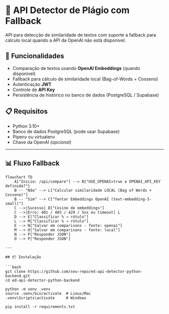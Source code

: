 # 📝 API Detector de Plágio com Fallback

API para detecção de similaridade de textos com suporte a fallback para cálculo local quando a API da OpenAI não está disponível.

## 🚀 Funcionalidades

- Comparação de textos usando **OpenAI Embeddings** (quando disponível)
- Fallback para cálculo de similaridade local (Bag-of-Words + Cosseno)
- Autenticação **JWT**
- Controle de **API Key**
- Persistência de histórico no banco de dados (PostgreSQL / Supabase)

## 📋 Requisitos

- Python 3.10+
- Banco de dados PostgreSQL (pode usar Supabase)
- Pipenv ou virtualenv
- Chave da OpenAI *(opcional)*

---

## 📊 Fluxo Fallback

```mermaid
flowchart TD
    A["Início: /api/compare"] --> B{"USE_OPENAI=true e OPENAI_API_KEY definida?"}
    B -- "Não" --> L["Calcular similaridade LOCAL (Bag of Words + Cosseno)"]
    B -- "Sim" --> C["Tentar Embeddings OpenAI (text-embedding-3-small)"]
    C -->|Sucesso| D["Cosine de embeddings"]
    C -->|Erro: 401 / 403 / 429 / 5xx ou timeout| L
    D --> E["Classificar % → rótulo"]
    L --> M["Classificar % → rótulo"]
    E --> N["Salvar em comparisons - fonte: openai"]
    M --> O["Salvar em comparisons - fonte: local"]
    N --> P["Responder JSON"]
    O --> P["Responder JSON"]

---

## 📦 Instalação

```bash
git clone https://github.com/seu-repo/ed-api-detector-python-backend.git
cd ed-api-detector-python-backend

python -m venv .venv
source .venv/bin/activate  # Linux/Mac
.venv\Scripts\activate     # Windows

pip install -r requirements.txt